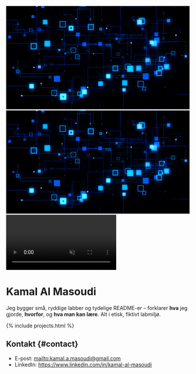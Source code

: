 ﻿---
layout: single
title: ""
classes: wide
last_modified_at: 2025-08-30T20:36:53
---

<div class="hero-media"><img src="/assets/hero.gif" alt="hero"></div>
<div class="hero-media"><img src="/assets/hero.gif" alt="hero"></div>
<div class="hero-video">
  <video autoplay loop muted playsinline>
    <source src="/assets/hero.mp4" type="video/mp4">
  </video>
</div>

# Kamal Al Masoudi
Jeg bygger små, ryddige labber og tydelige README-er – forklarer **hva** jeg gjorde,
**hvorfor**, og **hva man kan lære**. Alt i etisk, fiktivt labmiljø.

{% include projects.html %}

## Kontakt {#contact}
- E-post: <mailto:kamal.a.masoudi@gmail.com>
- LinkedIn: <https://www.linkedin.com/in/kamal-al-masoudi>


